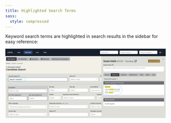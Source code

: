 ```yaml
---
title: Highlighted Search Terms
sass:
  style: compressed
---
```


Keyword search terms are highlighted in search results in the sidebar for easy reference:

<div class="card-image-container">
  <img src="./../assets/images/v221/HighlightSearchTerms.png" 
        alt="Highlight Search Terms" class="card-image">
</div>
